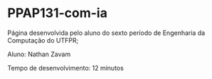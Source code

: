 # PPAP131-com-ia

Página desenvolvida pelo aluno do sexto período de Engenharia da Computação do UTFPR;

Aluno: Nathan Zavam

Tempo de desenvolvimento: 12 minutos
